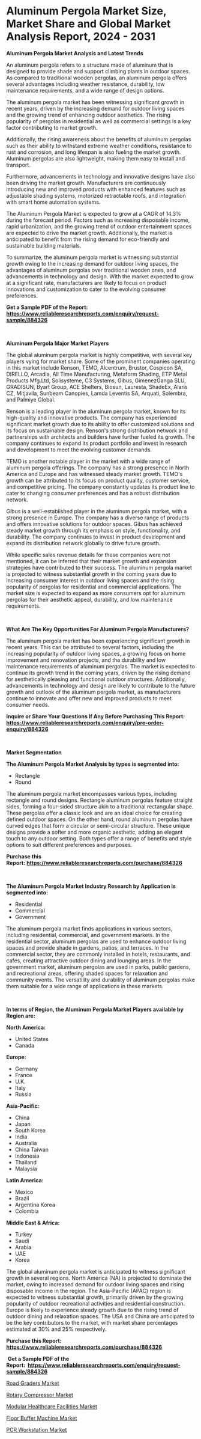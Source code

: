 <p><h1>Aluminum Pergola Market Size, Market Share and Global Market Analysis Report, 2024 - 2031</h1></p><p><strong>Aluminum Pergola Market Analysis and Latest Trends</strong></p>
<p><p>An aluminum pergola refers to a structure made of aluminum that is designed to provide shade and support climbing plants in outdoor spaces. As compared to traditional wooden pergolas, an aluminum pergola offers several advantages including weather resistance, durability, low maintenance requirements, and a wide range of design options.</p><p>The aluminum pergola market has been witnessing significant growth in recent years, driven by the increasing demand for outdoor living spaces and the growing trend of enhancing outdoor aesthetics. The rising popularity of pergolas in residential as well as commercial settings is a key factor contributing to market growth.</p><p>Additionally, the rising awareness about the benefits of aluminum pergolas such as their ability to withstand extreme weather conditions, resistance to rust and corrosion, and long lifespan is also fueling the market growth. Aluminum pergolas are also lightweight, making them easy to install and transport.</p><p>Furthermore, advancements in technology and innovative designs have also been driving the market growth. Manufacturers are continuously introducing new and improved products with enhanced features such as adjustable shading systems, motorized retractable roofs, and integration with smart home automation systems.</p><p>The Aluminum Pergola Market is expected to grow at a CAGR of 14.3% during the forecast period. Factors such as increasing disposable income, rapid urbanization, and the growing trend of outdoor entertainment spaces are expected to drive the market growth. Additionally, the market is anticipated to benefit from the rising demand for eco-friendly and sustainable building materials.</p><p>To summarize, the aluminum pergola market is witnessing substantial growth owing to the increasing demand for outdoor living spaces, the advantages of aluminum pergolas over traditional wooden ones, and advancements in technology and design. With the market expected to grow at a significant rate, manufacturers are likely to focus on product innovations and customization to cater to the evolving consumer preferences.</p></p>
<p><strong>Get a Sample PDF of the Report:&nbsp; <a href="https://www.reliableresearchreports.com/enquiry/request-sample/884326">https://www.reliableresearchreports.com/enquiry/request-sample/884326</a></strong></p>
<p>&nbsp;</p>
<p><strong>Aluminum Pergola Major Market Players</strong></p>
<p><p>The global aluminum pergola market is highly competitive, with several key players vying for market share. Some of the prominent companies operating in this market include Renson, TEMO, Alcentrum, Brustor, Cospicon SA, DIRELLO, Arcadia, All Time Manufacturing, Metaform Shading, ETP Metal Products Mfg.Ltd, Solisysteme, C3 Systems, Gibus, GimenezGanga SLU, GRADISUN, Byart Group, ACE Shelters, Biosun, Lauresta, ShadeEx, Alaris CZ, Mitjavila, Sunbeam Canopies, Lamda Leventis SA, Arquati, Solembra, and Palmiye Global.</p><p>Renson is a leading player in the aluminum pergola market, known for its high-quality and innovative products. The company has experienced significant market growth due to its ability to offer customized solutions and its focus on sustainable design. Renson's strong distribution network and partnerships with architects and builders have further fueled its growth. The company continues to expand its product portfolio and invest in research and development to meet the evolving customer demands.</p><p>TEMO is another notable player in the market with a wide range of aluminum pergola offerings. The company has a strong presence in North America and Europe and has witnessed steady market growth. TEMO's growth can be attributed to its focus on product quality, customer service, and competitive pricing. The company constantly updates its product line to cater to changing consumer preferences and has a robust distribution network.</p><p>Gibus is a well-established player in the aluminum pergola market, with a strong presence in Europe. The company has a diverse range of products and offers innovative solutions for outdoor spaces. Gibus has achieved steady market growth through its emphasis on style, functionality, and durability. The company continues to invest in product development and expand its distribution network globally to drive future growth.</p><p>While specific sales revenue details for these companies were not mentioned, it can be inferred that their market growth and expansion strategies have contributed to their success. The aluminum pergola market is projected to witness substantial growth in the coming years due to increasing consumer interest in outdoor living spaces and the rising popularity of pergolas for residential and commercial applications. The market size is expected to expand as more consumers opt for aluminum pergolas for their aesthetic appeal, durability, and low maintenance requirements.</p></p>
<p>&nbsp;</p>
<p><strong>What Are The Key Opportunities For Aluminum Pergola Manufacturers?</strong></p>
<p><p>The aluminum pergola market has been experiencing significant growth in recent years. This can be attributed to several factors, including the increasing popularity of outdoor living spaces, a growing focus on home improvement and renovation projects, and the durability and low maintenance requirements of aluminum pergolas. The market is expected to continue its growth trend in the coming years, driven by the rising demand for aesthetically pleasing and functional outdoor structures. Additionally, advancements in technology and design are likely to contribute to the future growth and outlook of the aluminum pergola market, as manufacturers continue to innovate and offer new and improved products to meet consumer needs.</p></p>
<p><strong>Inquire or Share Your Questions If Any Before Purchasing This Report: <a href="https://www.reliableresearchreports.com/enquiry/pre-order-enquiry/884326">https://www.reliableresearchreports.com/enquiry/pre-order-enquiry/884326</a></strong></p>
<p>&nbsp;</p>
<p><strong>Market Segmentation</strong></p>
<p><strong>The Aluminum Pergola Market Analysis by types is segmented into:</strong></p>
<p><ul><li>Rectangle</li><li>Round</li></ul></p>
<p><p>The aluminum pergola market encompasses various types, including rectangle and round designs. Rectangle aluminum pergolas feature straight sides, forming a four-sided structure akin to a traditional rectangular shape. These pergolas offer a classic look and are an ideal choice for creating defined outdoor spaces. On the other hand, round aluminum pergolas have curved edges that form a circular or semi-circular structure. These unique designs provide a softer and more organic aesthetic, adding an elegant touch to any outdoor setting. Both types offer a range of benefits and style options to suit different preferences and purposes.</p></p>
<p><strong>Purchase this Report:&nbsp;<a href="https://www.reliableresearchreports.com/purchase/884326">https://www.reliableresearchreports.com/purchase/884326</a></strong></p>
<p>&nbsp;</p>
<p><strong>The Aluminum Pergola Market Industry Research by Application is segmented into:</strong></p>
<p><ul><li>Residential</li><li>Commercial</li><li>Government</li></ul></p>
<p><p>The aluminum pergola market finds applications in various sectors, including residential, commercial, and government markets. In the residential sector, aluminum pergolas are used to enhance outdoor living spaces and provide shade in gardens, patios, and terraces. In the commercial sector, they are commonly installed in hotels, restaurants, and cafes, creating attractive outdoor dining and lounging areas. In the government market, aluminum pergolas are used in parks, public gardens, and recreational areas, offering shaded spaces for relaxation and community events. The versatility and durability of aluminum pergolas make them suitable for a wide range of applications in these markets.</p></p>
<p>&nbsp;</p>
<p><strong>In terms of Region, the Aluminum Pergola Market Players available by Region are:</strong></p>
<p>
    <p> <strong> North America: </strong>
        <ul>
            <li>United States</li>
            <li>Canada</li>
        </ul>
        </p> 
    <p> <strong> Europe: </strong>
        <ul>
            <li>Germany</li>
            <li>France</li>
            <li>U.K.</li>
            <li>Italy</li>
            <li>Russia</li>
        </ul>
        </p> 
    <p> <strong> Asia-Pacific: </strong>
        <ul>
            <li>China</li>
            <li>Japan</li>
            <li>South Korea</li>
            <li>India</li>
            <li>Australia</li>
            <li>China Taiwan</li>
            <li>Indonesia</li>
            <li>Thailand</li>
            <li>Malaysia</li>
        </ul>
        </p> 
    <p> <strong> Latin America: </strong>
        <ul>
            <li>Mexico</li>
            <li>Brazil</li>
            <li>Argentina Korea</li>
            <li>Colombia</li>
        </ul>
        </p> 
    <p> <strong> Middle East & Africa: </strong>
        <ul>
            <li>Turkey</li>
            <li>Saudi</li>
            <li>Arabia</li>
            <li>UAE</li>
            <li>Korea</li>
        </ul>
    </p>
    </p>
<p><p>The global aluminum pergola market is anticipated to witness significant growth in several regions. North America (NA) is projected to dominate the market, owing to increased demand for outdoor living spaces and rising disposable income in the region. The Asia-Pacific (APAC) region is expected to witness substantial growth, primarily driven by the growing popularity of outdoor recreational activities and residential construction. Europe is likely to experience steady growth due to the rising trend of outdoor dining and relaxation spaces. The USA and China are anticipated to be the key contributors to the market, with market share percentages estimated at 30% and 25% respectively.</p></p>
<p><strong>Purchase this Report: <a href="https://www.reliableresearchreports.com/purchase/884326">https://www.reliableresearchreports.com/purchase/884326</a></strong></p>
<p>&nbsp;<strong>Get a Sample PDF of the Report:&nbsp;&nbsp;<a href="https://www.reliableresearchreports.com/enquiry/request-sample/884326">https://www.reliableresearchreports.com/enquiry/request-sample/884326</a></strong></p>
<p><strong></strong></p>
<p><p><a href="https://github.com/ambrozg/Market-Research-Report-List-2/blob/main/road-graders-market.md">Road Graders Market</a></p><p><a href="https://github.com/gshchiplitsov/Market-Research-Report-List-2/blob/main/rotary-compressor-market.md">Rotary Compressor Market</a></p><p><a href="https://github.com/scarol104/Market-Research-Report-List-2/blob/main/modular-healthcare-facilities-market.md">Modular Healthcare Facilities Market</a></p><p><a href="https://github.com/deliacustodio40/Market-Research-Report-List-2/blob/main/floor-buffer-machine-market.md">Floor Buffer Machine Market</a></p><p><a href="https://github.com/dzharov81/Market-Research-Report-List-2/blob/main/pcr-workstation-market.md">PCR Workstation Market</a></p></p>